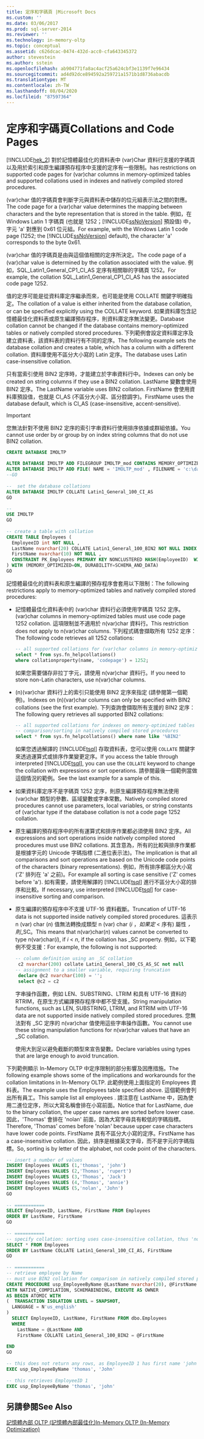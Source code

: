 ```yaml
---
title: 定序和字碼頁 |Microsoft Docs
ms.custom: ''
ms.date: 03/06/2017
ms.prod: sql-server-2014
ms.reviewer: ''
ms.technology: in-memory-oltp
ms.topic: conceptual
ms.assetid: c626dcac-0474-432d-acc0-cfa643345372
author: stevestein
ms.author: sstein
ms.openlocfilehash: ab904771fa8ac4acf25a624cbf3e1139f7e96434
ms.sourcegitcommit: ad4d92dce894592a259721a1571b1d8736abacdb
ms.translationtype: MT
ms.contentlocale: zh-TW
ms.lasthandoff: 08/04/2020
ms.locfileid: "87597364"
---
```

# <a name="collations-and-code-pages"></a><span data-ttu-id="3413b-102">定序和字碼頁</span><span class="sxs-lookup"><span data-stu-id="3413b-102">Collations and Code Pages</span></span>
  [!INCLUDE[hek_2](../includes/hek-2-md.md)] <span data-ttu-id="3413b-103">對於記憶體最佳化的資料表中 (var)Char 資料行支援的字碼頁以及用於索引和原生編譯預存程序中支援的定序有一些限制。</span><span class="sxs-lookup"><span data-stu-id="3413b-103">has restrictions on supported code pages for (var)char columns in memory-optimized tables and supported collations used in indexes and natively compiled stored procedures.</span></span>  
  
 <span data-ttu-id="3413b-104">(var)char 值的字碼頁會判斷字元與資料表中儲存的位元組表示法之間的對應。</span><span class="sxs-lookup"><span data-stu-id="3413b-104">The code page for a (var)char value determines the mapping between characters and the byte representation that is stored in the table.</span></span> <span data-ttu-id="3413b-105">例如，在 Windows Latin 1 字碼頁 (也就是 1252；[!INCLUDE[ssNoVersion](../includes/ssnoversion-md.md)] 預設值) 中，字元 'a' 對應到 0x61 位元組。</span><span class="sxs-lookup"><span data-stu-id="3413b-105">For example, with the Windows Latin 1 code page (1252; the [!INCLUDE[ssNoVersion](../includes/ssnoversion-md.md)] default), the character 'a' corresponds to the byte 0x61.</span></span>  
  
 <span data-ttu-id="3413b-106">(var)char 值的字碼頁是由與這個值相關的定序所決定。</span><span class="sxs-lookup"><span data-stu-id="3413b-106">The code page of a (var)char value is determined by the collation associated with the value.</span></span> <span data-ttu-id="3413b-107">例如，SQL_Latin1_General_CP1_CI_AS 定序有相關聯的字碼頁 1252。</span><span class="sxs-lookup"><span data-stu-id="3413b-107">For example, the collation SQL_Latin1_General_CP1_CI_AS has the associated code page 1252.</span></span>  
  
 <span data-ttu-id="3413b-108">值的定序可能是從資料庫定序繼承而來，也可能是使用 COLLATE 關鍵字明確指定。</span><span class="sxs-lookup"><span data-stu-id="3413b-108">The collation of a value is either inherited from the database collation, or can be specified explicitly using the COLLATE keyword.</span></span> <span data-ttu-id="3413b-109">如果資料庫包含記憶體最佳化資料表或原生編譯預存程序，則資料庫定序無法變更。</span><span class="sxs-lookup"><span data-stu-id="3413b-109">Database collation cannot be changed if the database contains memory-optimized tables or natively compiled stored procedures.</span></span> <span data-ttu-id="3413b-110">下列範例會設定資料庫定序及建立資料表，該資料表的資料行有不同的定序。</span><span class="sxs-lookup"><span data-stu-id="3413b-110">The following example sets the database collation and creates a table, which has a column with a different collation.</span></span> <span data-ttu-id="3413b-111">資料庫使用不區分大小寫的 Latin 定序。</span><span class="sxs-lookup"><span data-stu-id="3413b-111">The database uses Latin case-insensitive collation.</span></span>  
  
 <span data-ttu-id="3413b-112">只有當索引使用 BIN2 定序時，才能建立於字串資料行中。</span><span class="sxs-lookup"><span data-stu-id="3413b-112">Indexes can only be created on string columns if they use a BIN2 collation.</span></span> <span data-ttu-id="3413b-113">LastName 變數會使用 BIN2 定序。</span><span class="sxs-lookup"><span data-stu-id="3413b-113">The LastName variable uses BIN2 collation.</span></span> <span data-ttu-id="3413b-114">FirstName 會使用資料庫預設值，也就是 CI_AS (不區分大小寫、區分腔調字)。</span><span class="sxs-lookup"><span data-stu-id="3413b-114">FirstName uses the database default, which is CI_AS (case-insensitive, accent-sensitive).</span></span>  
  
> [!IMPORTANT]  
>  <span data-ttu-id="3413b-115">您無法針對不使用 BIN2 定序的索引字串資料行使用排序依據或群組依據。</span><span class="sxs-lookup"><span data-stu-id="3413b-115">You cannot use order by or group by on index string columns that do not use BIN2 collation.</span></span>  
  
```sql  
CREATE DATABASE IMOLTP  
  
ALTER DATABASE IMOLTP ADD FILEGROUP IMOLTP_mod CONTAINS MEMORY_OPTIMIZED_DATA  
ALTER DATABASE IMOLTP ADD FILE( NAME = 'IMOLTP_mod' , FILENAME = 'c:\data\IMOLTP_mod') TO FILEGROUP IMOLTP_mod;  
--GO  
  
--  set the database collations  
ALTER DATABASE IMOLTP COLLATE Latin1_General_100_CI_AS  
GO  
  
--  
USE IMOLTP   
GO  
  
-- create a table with collation  
CREATE TABLE Employees (  
  EmployeeID int NOT NULL ,   
  LastName nvarchar(20) COLLATE Latin1_General_100_BIN2 NOT NULL INDEX IX_LastName NONCLUSTERED,   
  FirstName nvarchar(10) NOT NULL ,  
  CONSTRAINT PK_Employees PRIMARY KEY NONCLUSTERED HASH(EmployeeID)  WITH (BUCKET_COUNT=1024)  
) WITH (MEMORY_OPTIMIZED=ON, DURABILITY=SCHEMA_AND_DATA)  
GO  
```  
  
 <span data-ttu-id="3413b-116">記憶體最佳化的資料表和原生編譯的預存程序會套用以下限制：</span><span class="sxs-lookup"><span data-stu-id="3413b-116">The following restrictions apply to memory-optimized tables and natively compiled stored procedures:</span></span>  
  
-   <span data-ttu-id="3413b-117">記憶體最佳化資料表中的 (var)char 資料行必須使用字碼頁 1252 定序。</span><span class="sxs-lookup"><span data-stu-id="3413b-117">(var)char columns in memory-optimized tables must use code page 1252 collation.</span></span> <span data-ttu-id="3413b-118">這項限制並不適用於 n(var)char 資料行。</span><span class="sxs-lookup"><span data-stu-id="3413b-118">This restriction does not apply to n(var)char columns.</span></span> <span data-ttu-id="3413b-119">下列程式碼會擷取所有 1252 定序：</span><span class="sxs-lookup"><span data-stu-id="3413b-119">The following code retrieves all 1252 collations:</span></span>  
  
    ```sql  
    -- all supported collations for (var)char columns in memory-optimized tables  
    select * from sys.fn_helpcollations()  
    where collationproperty(name, 'codepage') = 1252;  
    ```  
  
     <span data-ttu-id="3413b-120">如果您需要儲存非拉丁字元，請使用 n(var)char 資料行。</span><span class="sxs-lookup"><span data-stu-id="3413b-120">If you need to store non-Latin characters, use n(var)char columns.</span></span>  
  
-   <span data-ttu-id="3413b-121">(n)(var)char 資料行上的索引只能使用 BIN2 定序來指定 (請參閱第一個範例)。</span><span class="sxs-lookup"><span data-stu-id="3413b-121">Indexes on (n)(var)char columns can only be specified with BIN2 collations (see the first example).</span></span> <span data-ttu-id="3413b-122">下列查詢會擷取所有支援的 BIN2 定序：</span><span class="sxs-lookup"><span data-stu-id="3413b-122">The following query retrieves all supported BIN2 collations:</span></span>  
  
    ```sql  
    -- all supported collations for indexes on memory-optimized tables and   
    -- comparison/sorting in natively compiled stored procedures  
    select * from sys.fn_helpcollations() where name like '%BIN2'  
    ```  
  
     <span data-ttu-id="3413b-123">如果您透過解譯的 [!INCLUDE[tsql](../includes/tsql-md.md)] 存取資料表，您可以使用 `COLLATE` 關鍵字來透過運算式或排序作業變更定序。</span><span class="sxs-lookup"><span data-stu-id="3413b-123">If you access the table through interpreted [!INCLUDE[tsql](../includes/tsql-md.md)], you can use the `COLLATE` keyword to change the collation with expressions or sort operations.</span></span> <span data-ttu-id="3413b-124">請參閱最後一個範例當做這個情況的範例。</span><span class="sxs-lookup"><span data-stu-id="3413b-124">See the last example for a sample of this.</span></span>  
  
-   <span data-ttu-id="3413b-125">如果資料庫定序不是字碼頁 1252 定序，則原生編譯預存程序無法使用 (var)char 類型的參數、區域變數或字串常數。</span><span class="sxs-lookup"><span data-stu-id="3413b-125">Natively compiled stored procedures cannot use parameters, local variables, or string constants of (var)char type if the database collation is not a code page 1252 collation.</span></span>  
  
-   <span data-ttu-id="3413b-126">原生編譯的預存程序中的所有運算式和排序作業都必須使用 BIN2 定序。</span><span class="sxs-lookup"><span data-stu-id="3413b-126">All expressions and sort operations inside natively compiled stored procedures must use BIN2 collations.</span></span> <span data-ttu-id="3413b-127">其含意為，所有的比較與排序作業都是根據字元的 Unicode 字碼指標 (二進位表示法)。</span><span class="sxs-lookup"><span data-stu-id="3413b-127">The implication is that all comparisons and sort operations are based on the Unicode code points of the characters (binary representations).</span></span> <span data-ttu-id="3413b-128">例如，所有排序都區分大小寫 ('Z' 排列在 'a' 之前)。</span><span class="sxs-lookup"><span data-stu-id="3413b-128">For example all sorting is case sensitive ('Z' comes before 'a').</span></span> <span data-ttu-id="3413b-129">如有需要，請使用解譯的 [!INCLUDE[tsql](../includes/tsql-md.md)] 進行不區分大小寫的排序和比較。</span><span class="sxs-lookup"><span data-stu-id="3413b-129">If necessary, use interpreted [!INCLUDE[tsql](../includes/tsql-md.md)] for case-insensitive sorting and comparison.</span></span>  
  
-   <span data-ttu-id="3413b-130">原生編譯的預存程序中不支援 UTF-16 資料截斷。</span><span class="sxs-lookup"><span data-stu-id="3413b-130">Truncation of UTF-16 data is not supported inside natively compiled stored procedures.</span></span> <span data-ttu-id="3413b-131">這表示 n (var) char (*n*) 值無法轉換成類型 n (var) char (*i* ，*如果定*  <  序有) 屬性 *，則*_SC。</span><span class="sxs-lookup"><span data-stu-id="3413b-131">This means that n(var)char(*n*) values cannot be converted to type n(var)char(*i*), if *i* < *n*, if the collation has _SC property.</span></span> <span data-ttu-id="3413b-132">例如，以下範例不受支援：</span><span class="sxs-lookup"><span data-stu-id="3413b-132">For example, the following is not supported:</span></span>  
  
    ```sql  
    -- column definition using an _SC collation  
     c2 nvarchar(200) collate Latin1_General_100_CS_AS_SC not null   
    -- assignment to a smaller variable, requiring truncation  
     declare @c2 nvarchar(100) = '';  
     select @c2 = c2  
    ```  
  
     <span data-ttu-id="3413b-133">字串操作函數，例如 LEN、SUBSTRING、LTRIM 和具有 UTF-16 資料的 RTRIM，在原生方式編譯預存程序中都不受支援。</span><span class="sxs-lookup"><span data-stu-id="3413b-133">String manipulation functions, such as LEN, SUBSTRING, LTRIM, and RTRIM with UTF-16 data are not supported inside natively compiled stored procedures.</span></span> <span data-ttu-id="3413b-134">您無法對有 _SC 定序的 n(var)char 值使用這些字串操作函數。</span><span class="sxs-lookup"><span data-stu-id="3413b-134">You cannot use these string manipulation functions for n(var)char values that have an _SC collation.</span></span>  
  
     <span data-ttu-id="3413b-135">使用大到足以避免截斷的類型來宣告變數。</span><span class="sxs-lookup"><span data-stu-id="3413b-135">Declare variables using types that are large enough to avoid truncation.</span></span>  
  
 <span data-ttu-id="3413b-136">下列範例顯示 In-Memory OLTP 中定序限制的部分影響及因應措施。</span><span class="sxs-lookup"><span data-stu-id="3413b-136">The following example shows some of the implications and workarounds for the collation limitations in In-Memory OLTP.</span></span> <span data-ttu-id="3413b-137">此範例使用上面指定的 Employees 資料表。</span><span class="sxs-lookup"><span data-stu-id="3413b-137">The example uses the Employees table specified above.</span></span> <span data-ttu-id="3413b-138">這個範例會列出所有員工。</span><span class="sxs-lookup"><span data-stu-id="3413b-138">This sample list all employees .</span></span> <span data-ttu-id="3413b-139">請注意在 LastName 中，因為使用二進位定序，所以大寫名稱會排在小寫前面。</span><span class="sxs-lookup"><span data-stu-id="3413b-139">Notice that for LastName, due to the binary collation, the upper case names are sorted before lower case.</span></span> <span data-ttu-id="3413b-140">因此，'Thomas' 會排在 'nolan' 前面，因為大寫字母具有較低的字碼指標。</span><span class="sxs-lookup"><span data-stu-id="3413b-140">Therefore, 'Thomas' comes before 'nolan' because upper case characters have lower code points.</span></span> <span data-ttu-id="3413b-141">FirstName 具有不區分大小寫的定序。</span><span class="sxs-lookup"><span data-stu-id="3413b-141">FirstName has a case-insensitive collation.</span></span> <span data-ttu-id="3413b-142">因此，排序是根據英文字母，而不是字元的字碼指標。</span><span class="sxs-lookup"><span data-stu-id="3413b-142">So, sorting is by letter of the alphabet, not code point of the characters.</span></span>  
  
```sql  
-- insert a number of values  
INSERT Employees VALUES (1,'thomas', 'john')  
INSERT Employees VALUES (2,'Thomas', 'rupert')  
INSERT Employees VALUES (3,'Thomas', 'Jack')  
INSERT Employees VALUES (4,'Thomas', 'annie')  
INSERT Employees VALUES (5,'nolan', 'John')  
GO  
  
-- ===========  
SELECT EmployeeID, LastName, FirstName FROM Employees  
ORDER BY LastName, FirstName  
GO  
  
-- ===========  
-- specify collation: sorting uses case-insensitive collation, thus 'nolan' comes before 'Thomas'  
SELECT * FROM Employees  
ORDER BY LastName COLLATE Latin1_General_100_CI_AS, FirstName  
GO  
  
-- ===========  
-- retrieve employee by Name  
-- must use BIN2 collation for comparison in natively compiled stored procedures  
CREATE PROCEDURE usp_EmployeeByName @LastName nvarchar(20), @FirstName nvarchar(10)  
WITH NATIVE_COMPILATION, SCHEMABINDING, EXECUTE AS OWNER  
AS BEGIN ATOMIC WITH   
(  TRANSACTION ISOLATION LEVEL = SNAPSHOT,  
  LANGUAGE = N'us_english'  
)  
  SELECT EmployeeID, LastName, FirstName FROM dbo.Employees  
  WHERE   
    LastName = @LastName AND  
    FirstName COLLATE Latin1_General_100_BIN2 = @FirstName  
  
END  
GO  
  
-- this does not return any rows, as EmployeeID 1 has first name 'john', which is not equal to 'John' in a binary collation  
EXEC usp_EmployeeByName 'thomas', 'John'  
  
-- this retrieves EmployeeID 1  
EXEC usp_EmployeeByName 'thomas', 'john'  
```  
  
## <a name="see-also"></a><span data-ttu-id="3413b-143">另請參閱</span><span class="sxs-lookup"><span data-stu-id="3413b-143">See Also</span></span>  
 [<span data-ttu-id="3413b-144">記憶體內部 OLTP &#40;記憶體內部最佳化&#41;</span><span class="sxs-lookup"><span data-stu-id="3413b-144">In-Memory OLTP &#40;In-Memory Optimization&#41;</span></span>](../relational-databases/in-memory-oltp/in-memory-oltp-in-memory-optimization.md)  
  
  
